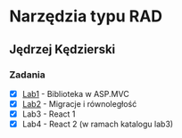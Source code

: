# Narzędzia typu RAD
## Jędrzej Kędzierski

### Zadania
- [X] [Lab1](./lab1/lab1_readme.md) - Biblioteka w ASP.MVC
- [X] [Lab2](./lab2/lab2_readme.md) - Migracje i równoległość
- [X] Lab3 - React 1
- [X] Lab4 - React 2 (w ramach katalogu lab3)